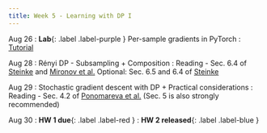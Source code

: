```yaml
---
title: Week 5 - Learning with DP I
---
```


Aug 26
: **Lab**{: .label .label-purple }
    Per-sample gradients in PyTorch
    : [Tutorial](https://pytorch.org/tutorials/intermediate/per_sample_grads.html)

Aug 28
: Rényi DP - Subsampling + Composition
    : Reading - Sec. 6.4 of [Steinke](https://arxiv.org/pdf/2210.00597) and [Mironov et al.](https://arxiv.org/pdf/1908.10530) 
        Optional: Sec. 6.5 and 6.4 of [Steinke](https://arxiv.org/pdf/2210.00597)


Aug 29
: Stochastic gradient descent with DP + Practical considerations
    : Reading - Sec. 4.2 of [Ponomareva et al.](https://arxiv.org/pdf/2303.00654)
       (Sec. 5 is also strongly recommended)

Aug 30
: **HW 1 due**{: .label .label-red }
: **HW 2 released**{: .label .label-blue }

